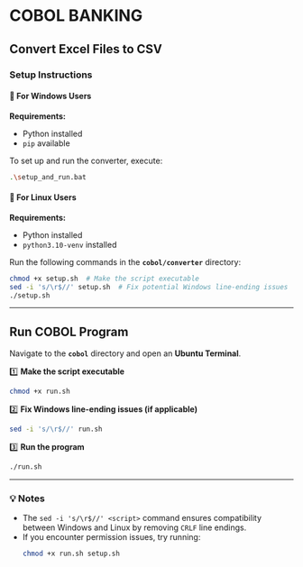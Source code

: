 # **COBOL BANKING**

## **Convert Excel Files to CSV**
### **Setup Instructions**

#### **🔹 For Windows Users**
**Requirements:**  
- Python installed  
- `pip` available  

To set up and run the converter, execute:  
```sh
.\setup_and_run.bat
```

#### **🔹 For Linux Users**
**Requirements:**  
- Python installed  
- `python3.10-venv` installed  

Run the following commands in the **`cobol/converter`** directory:

```sh
chmod +x setup.sh  # Make the script executable
sed -i 's/\r$//' setup.sh  # Fix potential Windows line-ending issues
./setup.sh
```

---

## **Run COBOL Program**
Navigate to the **`cobol`** directory and open an **Ubuntu Terminal**.

1️⃣ **Make the script executable**  
```sh
chmod +x run.sh
```

2️⃣ **Fix Windows line-ending issues (if applicable)**  
```sh
sed -i 's/\r$//' run.sh
```

3️⃣ **Run the program**  
```sh
./run.sh
```

---

### **💡 Notes**
- The `sed -i 's/\r$//' <script>` command ensures compatibility between Windows and Linux by removing `CRLF` line endings.
- If you encounter permission issues, try running:
  ```sh
  chmod +x run.sh setup.sh
  ```




